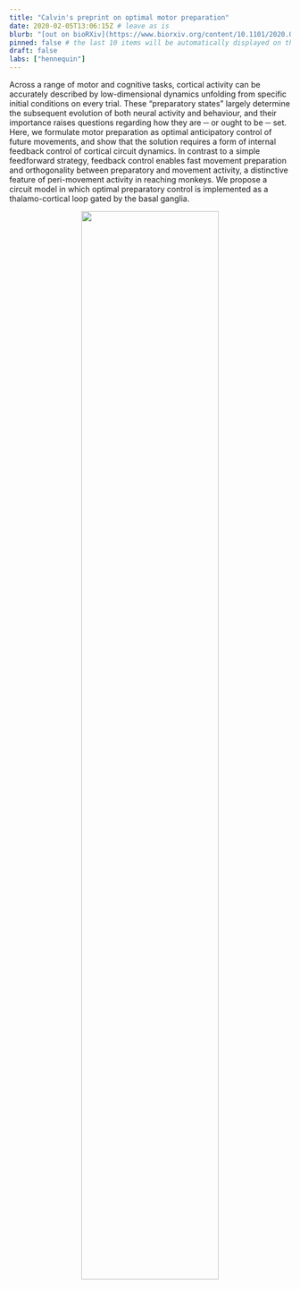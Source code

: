 ```yaml
---
title: "Calvin's preprint on optimal motor preparation"
date: 2020-02-05T13:06:15Z # leave as is
blurb: "[out on bioRXiv](https://www.biorxiv.org/content/10.1101/2020.02.02.931246v4)"
pinned: false # the last 10 items will be automatically displayed on the front page, + any that says "pinned: true"
draft: false
labs: ["hennequin"]
---
```


<!-- Here you might want to place some Markdown content. -->

Across a range of motor and cognitive tasks, cortical activity can be
accurately described by low-dimensional dynamics unfolding from specific
initial conditions on every trial. These “preparatory states” largely
determine the subsequent evolution of both neural activity and behaviour, and
their importance raises questions regarding how they are ─ or ought to be ─
set. Here, we formulate motor preparation as optimal anticipatory control of
future movements, and show that the solution requires a form of internal
feedback control of cortical circuit dynamics. In contrast to a simple
feedforward strategy, feedback control enables fast movement preparation and
orthogonality between preparatory and movement activity, a distinctive
feature of peri-movement activity in reaching monkeys. We propose a circuit
model in which optimal preparatory control is implemented as a
thalamo-cortical loop gated by the basal ganglia.

<center>
<img width="70%" src="/news/kao_biorxiv_2020.png"/>
</center>
 
